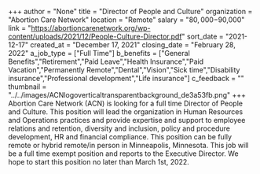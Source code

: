 +++
author = "None"
title = "Director of People and Culture"
organization = "Abortion Care Network"
location = "Remote"
salary = "$80,000-$90,000"
link = "https://abortioncarenetwork.org/wp-content/uploads/2021/12/People-Culture-Director.pdf"
sort_date = "2021-12-17"
created_at = "December 17, 2021"
closing_date = "February 28, 2022"
a_job_type = ["Full Time"]
b_benefits = ["General Benefits","Retirement","Paid Leave","Health Insurance","Paid Vacation","Permanently Remote","Dental","Vision","Sick time","Disability insurance","Professional development","Life insurance"]
c_feedback = ""
thumbnail = "../../images/ACNlogoverticaltransparentbackground_de3a53fb.png"
+++
Abortion Care Network (ACN) is looking for a full time Director of People and Culture. This position will lead the organization in Human Resources and Operations practices and provide expertise and support to employee relations and retention, diversity and inclusion, policy and procedure development, HR and financial compliance. This position can be fully remote or hybrid remote/in person in Minneapolis, Minnesota. This job will be a full time exempt position
and reports to the Executive Director. We hope to start this position no later than March 1st, 2022.